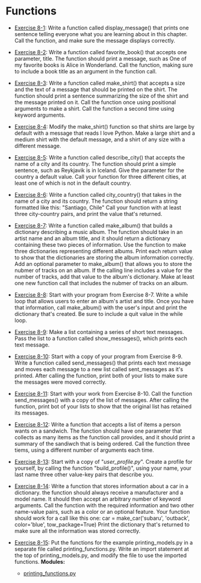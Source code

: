 # Functions

- [Exercise 8-1](exercise_08_01.py):
Write a function called display_message() that prints one sentence telling
everyone what you are learning about in this chapter. Call the function, and
make sure the message displays correctly.

- [Exercise 8-2](exercise_08_02.py):
Write a function called favorite_book() that accepts one parameter, title. The
function should print a message, such as One of my favorite books is Alice in
Wonderland. Call the function, making sure to include a book title as an
argument in the function call.

- [Exercise 8-3](exercise_08_03.py):
Write a function called make_shirt() that accepts a size and the text of a
message that should be printed on the shirt. The function should print a
sentence summarizing the size of the shirt and the message printed on it.
Call the function once using positional arguments to make a shirt. Call the
function a second time using keyword arguments.

- [Exercise 8-4](exercise_08_04.py):
Modify the make_shirt() function so that shirts are large by default with a
message that reads I love Python. Make a large shirt and a medium shirt with
the default message, and a shirt of any size with a different message.

- [Exercise 8-5](exercise_08_05.py):
Write a function called describe_city() that accepts the name of a city and
its country. The function should print a simple sentence, such as Reykjavik is
in Iceland. Give the parameter for the country a default value. Call your
function for three different cities, at least one of which is not in the
default country.

- [Exercise 8-6](exercise_08_06.py):
Write a function called city_country() that takes in the name of a city and
its country. The function should return a string formatted like this:
"Santiago, Chile"
Call your function with at least three city-country pairs, and print the value
that's returned.

- [Exercise 8-7](exercise_08_07.py):
Write a function called make_album() that builds a dictionary describing a
music album. The function should take in an artist name and an album title,
and it should return a dictionary containing these two pieces of information.
Use the function to make three dictionaries representing different albums.
Print each return value to show that the dictionaries are storing the album
information correctly.
Add an optional parameter to make_album() that allows you to store the nubmer
of tracks on an album. If the calling line includes a value for the number of
tracks, add that value to the album's dictionary. Make at least one new
function call that includes the nubmer of tracks on an album.

- [Exercise 8-8](exercise_08_08.py):
Start with your program from Exercise 8-7. Write a while loop that allows
users to enter an album's artist and title. Once you have that information,
call make_album() with the user's input and print the dictionary that's
created. Be sure to include a quit value in the while loop.

- [Exercise 8-9](exercise_08_09.py):
Make a list containing a series of short text messages. Pass the list to a
function called show_messages(), which prints each text message.

- [Exercise 8-10](exercise_08_10.py):
Start with a copy of your program from Exercise 8-9. Write a function called
send_messages() that prints each text message and moves each message to a new
list called sent_messages as it's printed. After calling the function, print
both of your lists to make sure the messages were moved correctly.

- [Exercise 8-11](exercise_08_11.py):
Start with your work from Exercise 8-10. Call the function send_messages()
with a copy of the list of messages. After calling the function, print bot
 of your lists to show that the original list has retained its messages.

- [Exercise 8-12](exercise_08_12.py):
Write a function that accepts a list of items a person wants on a sandwich.
The function should have one parameter that collects as many items as the
function call provides, and it should print a summary of the sandiwch that is
being ordered. Call the function three tiems, using a different number of
arguments each time.

- [Exercise 8-13](exercise_08_13.py):
Start with a copy of "*user_profile*.*py*". Create a profile for yourself,
by calling the function "build_profile()", using your name, your last name
three other value-key pairs that describe you.

- [Exercise 8-14](exercise_08_14.py):
Write a function that stores information about a car in a dictionary. the
function should always receive a manufacturer and a model name. It should then
accept an arbitrary number of keyword arguments. Call the function with the
required information and two other name-value pairs, such as a color or an
optional feature. Your function should work for a call like this one:
car = make_car('subaru', 'outback', color='blue', tow_package=True)
Print the dictionary that's returned to make sure all the information was
stored correctly.

- [Exercise 8-15](exercise_08_15/exercise_08_15.py):
Put the functions for the example printing_models.py in a separate file called
printing_functions.py. Write an import statement at the top of
printing_models.py, and modify the file to use the imported functions.
**Modules:**
  - [printing_functions.py](exercise_08_15/printing_functions.py)
